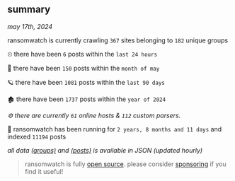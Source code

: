 
## summary
_may 17th, 2024_

ransomwatch is currently crawling `367` sites belonging to `182` unique groups

⏲ there have been `6` posts within the `last 24 hours`

🦈 there have been `150` posts within the `month of may`

🪐 there have been `1081` posts within the `last 90 days`

🏚 there have been `1737` posts within the `year of 2024`

_⚙️ there are currently `61` online hosts & `112` custom parsers._

🦕 ransomwatch has been running for `2 years, 8 months and 11 days` and indexed `11194` posts

_all data  [(groups)](http://ransomwhat.telemetry.ltd/groups) and [(posts)](http://ransomwhat.telemetry.ltd/posts) is available in JSON (updated hourly)_

> ransomwatch is fully [open source](https://github.com/joshhighet/ransomwatch#ransomwatch--). please consider [sponsoring](https://github.com/sponsors/joshhighet) if you find it useful!
